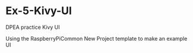 # Ex-5-Kivy-UI
DPEA practice Kivy UI

Using the RaspberryPiCommon New Project template to make an example UI
